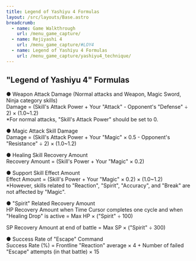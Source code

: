 ```yaml
---
title: Legend of Yashiyu 4 Formulas
layout: /src/layouts/Base.astro
breadcrumb:
  - name: Game Walkthrough
    url: /menu_game_capture/
  - name: Rejiyashi 4
    url: /menu_game_capture/#LOY4
  - name: Legend of Yashiyu 4 Formulas
    url: /menu_game_capture/yashiyu4_technique/
---
```


## "Legend of Yashiyu 4" Formulas

● Weapon Attack Damage (Normal attacks and Weapon, Magic Sword, Ninja category skills)  
Damage = (Skill's Attack Power + Your "Attack" - Opponent's "Defense" ÷ 2) × (1.0~1.2)  
*For normal attacks, "Skill's Attack Power" should be set to 0.  
  
● Magic Attack Skill Damage  
Damage = (Skill's Attack Power + Your "Magic" × 0.5 - Opponent's "Resistance" ÷ 2) × (1.0~1.2)  
  
● Healing Skill Recovery Amount  
Recovery Amount = (Skill's Power + Your "Magic" × 0.2)  
  
● Support Skill Effect Amount  
Effect Amount = (Skill's Power + Your "Magic" × 0.2) × (1.0~1.2)  
*However, skills related to "Reaction", "Spirit", "Accuracy", and "Break" are not affected by "Magic".  
  
● "Spirit" Related Recovery Amount  
HP Recovery Amount when Time Cursor completes one cycle and when "Healing Drop" is active = Max HP × ("Spirit" ÷ 100)  
  
SP Recovery Amount at end of battle = Max SP × ("Spirit" ÷ 300)  
  
● Success Rate of "Escape" Command  
Success Rate (%) = Frontline "Reaction" average × 4 + Number of failed "Escape" attempts (in that battle) × 15